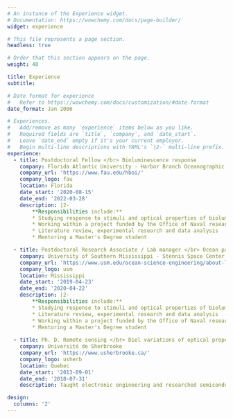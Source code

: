 ```yaml
---
# An instance of the Experience widget.
# Documentation: https://wowchemy.com/docs/page-builder/
widget: experience

# This file represents a page section.
headless: true

# Order that this section appears on the page.
weight: 40

title: Experience
subtitle:

# Date format for experience
#   Refer to https://wowchemy.com/docs/customization/#date-format
date_format: Jan 2006

# Experiences.
#   Add/remove as many `experience` items below as you like.
#   Required fields are `title`, `company`, and `date_start`.
#   Leave `date_end` empty if it's your current employer.
#   Begin multi-line descriptions with YAML's `|2-` multi-line prefix.
experience:
  - title: Postdoctoral Fellow </br> Bioluminescence response
    company: Florida Atlantic University - Harbor Branch Oceanographic Institute
    company_url: 'https://www.fau.edu/hboi/'
    company_logo: fau
    location: Florida
    date_start: '2020-08-15'
    date_end: '2022-03-28'
    description: |2-
        **Responsibilities include:**
        * Studying response to stimuli and optical properties of bioluminescent plankton
        * Working within a project funded by the Office of Naval research, with a multidisciplinary team
        * Literature review, experimental research and data analysis
        * Mentoring a Master's Degree student

  - title: Postdoctoral Research Associate / Lab manager </br> Ocean particle scattering
    company: University of Southern Mississippi - Stennis Space Center
    company_url: 'https://www.usm.edu/ocean-science-engineering/about-location.php'
    company_logo: usm
    location: Mississippi
    date_start: '2019-04-23'
    date_end: '2020-04-22'
    description: |2-
        **Responsibilities include:**
        * Studying response to stimuli and optical properties of bioluminescent plankton
        * Literature review, experimental research and data analysis
        * Working within a project funded by the Office of Naval research, within a multidisciplinary team
        * Mentoring a Master's Degree student
    
  - title: Ph. D. Remote sensing </br> Diel variations of optical properties of phytoplankton
    company: Université de Sherbrooke
    company_url: 'https://www.usherbrooke.ca/'
    company_logo: usherb
    location: Quebec
    date_start: '2013-09-01'
    date_end: '2018-07-31'
    description: Taught electronic engineering and researched semiconductor physics.

design:
  columns: '2'
---
```

